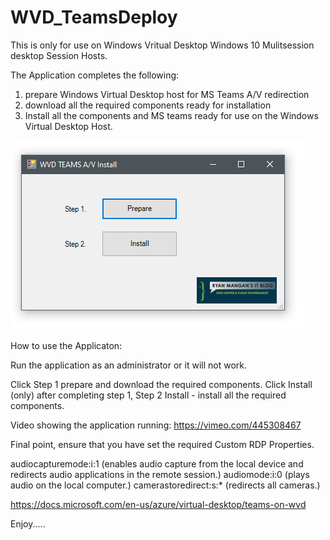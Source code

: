 # WVD_TeamsDeploy

This is only for use on Windows Vritual Desktop Windows 10 Mulitsession desktop Session Hosts.

The Application completes the following:

1. prepare Windows Virtual Desktop host for MS Teams A/V redirection
2. download all the required components ready for installation
3. Install all the components and MS teams ready for use on the Windows Virtual Desktop Host.

![alt text](https://github.com/RMITBLOG/WVD_TeamsDeploy/blob/master/WVDTEAMSDPL.PNG?raw=true)

How to use the Applicaton:

Run the application as an administrator or it will not work. 


Click Step 1 prepare and download the required components.
Click Install (only) after completing step 1, 
Step 2 Install - install all the required components.

Video showing the application running:
https://vimeo.com/445308467 

Final point, ensure that you have set the required Custom RDP Properties.

audiocapturemode:i:1 (enables audio capture from the local device and redirects audio applications in the remote session.)
audiomode:i:0 (plays audio on the local computer.)
camerastoredirect:s:* (redirects all cameras.)

https://docs.microsoft.com/en-us/azure/virtual-desktop/teams-on-wvd 

Enjoy.....
